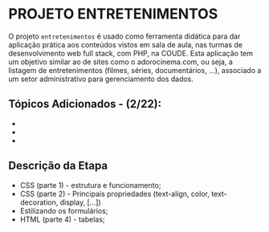 # PROJETO ENTRETENIMENTOS
O projeto `entretenimentos` é usado como ferramenta didática para dar aplicação prática aos conteúdos vistos em sala de aula, nas turmas de desenvolvimento web full stack, com PHP, na COUDE. Esta aplicação tem um objetivo similar ao de sites como o adorocinema.com, ou seja, a listagem de entretenimentos (filmes, séries, documentários, ...), associado a um setor administrativo para gerenciamento dos dados.

## Tópicos Adicionados - (2/22):
* 
* 
* 

## Descrição da Etapa
* CSS (parte 1) - estrutura e funcionamento;
* CSS (parte 2) - Principais propriedades (text-align, color, text-decoration, display, [...])
* Estilizando os formulários;
* HTML (parte 4) - tabelas;
